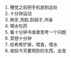 1. 睡觉之前把手机放到远处
2. 十分钟运动
3. 刷牙,洗脸,刮胡子,冲澡
4. 喝水吃药
5. 看十分钟书或者思考一个问题
6. 冥想十分钟
7. 给希希铲屎，喂食，喂水
8. 收拾今天要用到的东西，出发